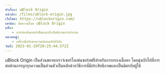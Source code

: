 ```yaml
---
หัวเรื่อง: uBlock Origin
หน้าปก: /files/ublock-origin.jpg
เว็บไซต์: https://ublockorigin.com/
เครดิต: ข้อความโดย uBlock Origin
แท็ก:
   - การท่องอินเทอร์เน็ตและประสิทธิภาพการทำงาน
หมวดหมู่:
   - เครื่องมือรักษาความปลอดภัยดิจิทัล
วันที่: 2023-01-29T20:25:44.572Z
---
```

uBlock Origin เป็นส่วนขยายเบราว์เซอร์โอเพ่นซอร์สฟรีสำหรับการกรองเนื้อหา โดยมุ่งเป้าไปที่การต่อต้านการบุกรุกความเป็นส่วนตัวเป็นหลักด้วยวิธีการที่มีประสิทธิภาพและเป็นมิตรกับผู้ใช้